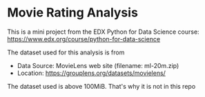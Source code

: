 # Movie Rating Analysis

This is a mini project from the EDX Python for Data Science course: https://www.edx.org/course/python-for-data-science

The dataset used for this analysis is from 
* Data Source: MovieLens web site (filename: ml-20m.zip)
* Location: https://grouplens.org/datasets/movielens/

The dataset used is above 100MiB. That's why it is not in this repo
